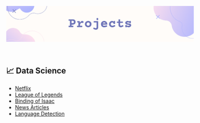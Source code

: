 ![](https://github.com/jeyla380/projects/blob/main/new_projects_banner.png)


<br>

## 📈 Data Science

 

- [Netflix](https://github.com/jeyla380/codecademy_projects/tree/main/datascience/python/projects/portfolio_project) 
- [League of Legends](https://github.com/jeyla380/codecademy_projects/tree/main/datascience/data_visualization/projects/league_of_legends_project)
- [Binding of Isaac](https://github.com/jeyla380/codecademy_projects/tree/main/datascience/data_analysis/projects)
- [News Articles](https://github.com/jeyla380/projects/tree/main/datascience/web_scraping)
- [Language Detection](https://github.com/jeyla380/codecademy_projects/tree/main/datascience/machine_learning/projects/language_detection)

 



